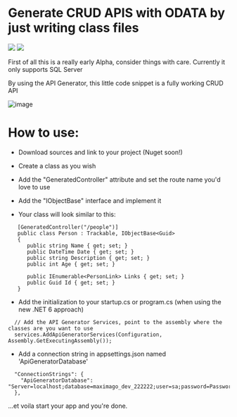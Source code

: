 # Generate CRUD APIS with ODATA by just writing class files

<a href="https://discord.gg/vBPpJkS"><img src="https://img.shields.io/badge/chat-discord-brightgreen.svg?logo=discord&style=flat"></a>
<a href="https://twitter.com/intent/follow?screen_name=timcadenbach"><img src="https://img.shields.io/badge/Twitter-follow-blue"></a>

First of all this is a really early Alpha, consider things with care. 
Currently it only supports SQL Server

By using the API Generator, this little code snippet is a fully working CRUD API

![image](https://user-images.githubusercontent.com/4077759/158908404-9298f82a-1cbe-4a5a-822a-536714123d75.png)



# How to use:
* Download sources and link to your project (Nuget soon!)
* Create a class as you wish
* Add the "GeneratedController" attribute and set the route name you'd love to use
* Add the "IObjectBase<T>" interface and implement it

* Your class will look similar to this:

```
   [GeneratedController("/people")]
   public class Person : Trackable, IObjectBase<Guid>
   {
      public string Name { get; set; }
      public DateTime Date { get; set; }
      public string Description { get; set; }
      public int Age { get; set; }

      public IEnumerable<PersonLink> Links { get; set; }
      public Guid Id { get; set; }
   }
```
  
* Add the initialization to your startup.cs or program.cs (when using the new .NET 6 approach)
```
  // Add the API Generator Services, point to the assembly where the classes are you want to use
  services.AddApiGeneratorServices(Configuration, Assembly.GetExecutingAssembly());
```

* Add a connection string in appsettings.json named 'ApiGeneratorDatabase'

```
  "ConnectionStrings": {
    "ApiGeneratorDatabase": "Server=localhost;database=maximago_dev_222222;user=sa;password=Password123;"
  },
```

   
...et voila start your app and you're done. 
